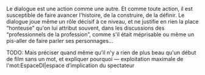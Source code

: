 <!-- Page: #565 Faire avancer l'histoire -->

Le dialogue est une action comme une autre. Et comme toute action, il est susceptible de faire avancer l'histoire, de la construire, de la définir. Le dialogue joue même un rôle décisif à ce niveau, et ne justifie en rien la place “honteuse” qu'on lui attribut souvent, dans les discussions des “professionnels de la profession”, comme s'il était méprisable ou même un pis-aller de faire parler ses personnages…

<adminonly>
  TODO: Mais préciser quand même qu'il n'y a rien de plus beau qu'un début de film sans un mot, et expliquer pourquoi — exploitation maximale de l'mot:EspaceDI|espace d’implication du spectateur
</adminonly>
